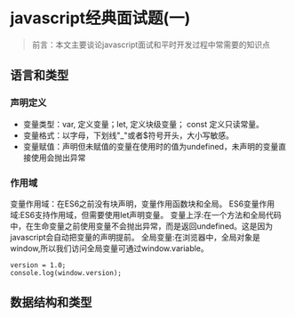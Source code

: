 # javascript经典面试题(一)

> 前言：本文主要谈论javascript面试和平时开发过程中常需要的知识点

## 语言和类型

### 声明定义

- 变量类型：var, 定义变量；let, 定义块级变量； const 定义只读常量。
- 变量格式：以字母，下划线"_"或者$符号开头，大小写敏感。
- 变量赋值：声明但未赋值的变量在使用时的值为undefined，未声明的变量直接使用会抛出异常

### 作用域

变量作用域：在ES6之前没有块声明，变量作用函数块和全局。
ES6变量作用域:ES6支持作用域，但需要使用let声明变量。
变量上浮:在一个方法和全局代码中，在生命变量之前使用变量不会抛出异常，而是返回undefined。这是因为javascript会自动把变量的声明提前。
全局变量:在浏览器中，全局对象是window,所以我们访问全局变量可通过window.variable。

```
version = 1.0;
console.log(window.version);
```

## 数据结构和类型